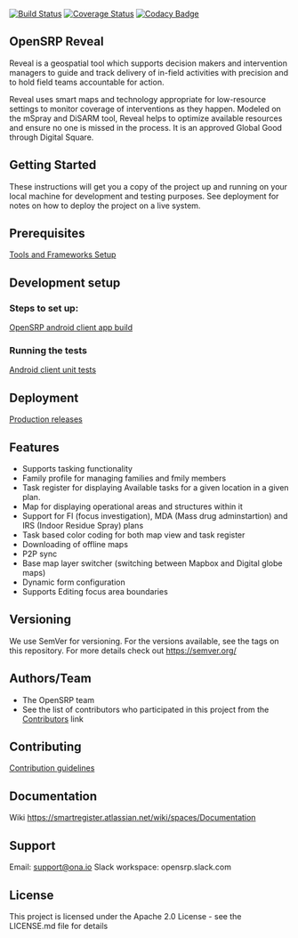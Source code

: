 [![Build Status](https://travis-ci.org/OpenSRP/opensrp-client-reveal.svg?branch=master)](https://travis-ci.org/OpenSRP/opensrp-client-reveal) [![Coverage Status](https://coveralls.io/repos/github/OpenSRP/opensrp-client-reveal/badge.svg?branch=master)](https://coveralls.io/github/OpenSRP/opensrp-client-reveal?branch=master)
[![Codacy Badge](https://api.codacy.com/project/badge/Grade/36e296c5bea343e1ac451d66a2331d11)](https://www.codacy.com/app/OpenSRP/opensrp-client-reveal?utm_source=github.com&amp;utm_medium=referral&amp;utm_content=OpenSRP/opensrp-client-reveal&amp;utm_campaign=Badge_Grade)

## OpenSRP Reveal
Reveal is a geospatial tool which supports decision makers and intervention managers to guide and track delivery of in-field activities with precision and to hold field teams accountable for action.

Reveal uses smart maps and technology appropriate for low-resource settings to monitor coverage of interventions as they happen. Modeled on the mSpray and DiSARM tool, Reveal helps to optimize available resources and ensure no one is missed in the process. It is an approved Global Good through Digital Square.
 
## Getting Started
These instructions will get you a copy of the project up and running on your local machine for development and testing purposes. See deployment for notes on how to deploy the project on a live system.

## Prerequisites
[Tools and Frameworks Setup](https://smartregister.atlassian.net/wiki/spaces/Documentation/pages/6619207/Tools+and+Frameworks+Setup)

## Development setup

### Steps to set up:
[OpenSRP android client app build](https://smartregister.atlassian.net/wiki/spaces/Documentation/pages/6619236/OpenSRP+App+Build)

### Running the tests

[Android client unit tests](https://smartregister.atlassian.net/wiki/spaces/Documentation/pages/65570428/OpenSRP+Client)

## Deployment
[Production releases](https://smartregister.atlassian.net/wiki/spaces/Documentation/pages/1141866503/How+to+create+a+release+APK)

## Features
- Supports tasking functionality
- Family profile for managing families and fmily members
- Task register for displaying Available tasks for a given location in a given plan.
- Map for displaying operational areas and structures within it
- Support for FI (focus investigation), MDA (Mass drug adminstartion) and IRS (Indoor Residue Spray) plans
- Task based color coding for both map view and task register
- Downloading of offline maps
- P2P sync
- Base map layer switcher (switching between Mapbox and Digital globe maps)
- Dynamic form configuration
- Supports Editing focus area boundaries

## Versioning
We use SemVer for versioning. For the versions available, see the tags on this repository.
For more details check out https://semver.org/

## Authors/Team 
* The OpenSRP team
* See the list of contributors who participated in this project from the [Contributors](../../graphs/contributors) link


## Contributing
[Contribution guidelines](https://smartregister.atlassian.net/wiki/spaces/Documentation/pages/6619193/OpenSRP+Developer+s+Guide)

## Documentation
Wiki https://smartregister.atlassian.net/wiki/spaces/Documentation

## Support
Email: support@ona.io
Slack workspace: opensrp.slack.com

## License
This project is licensed under the Apache 2.0 License - see the LICENSE.md file for details

